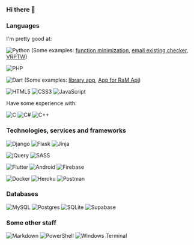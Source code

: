### Hi there 👋

### Languages

I'm pretty good at: 

![Python](https://img.shields.io/badge/Python-3670A0?style=flat-square&logo=python&logoColor=ffdd54)
(Some examples: [function minimization](https://github.com/MrRooots/python_func_minimization), [email existing checker](https://github.com/MrRooots/SocketEmailValidator), [VRPTW](https://github.com/MrRooots/vrp_diploma))

![PHP](https://img.shields.io/badge/PHP-%23777BB4.svg?style=flat-square&logo=php&logoColor=white)

![Dart](https://img.shields.io/badge/Dart-%230175C2.svg?style=flat-square&logo=dart&logoColor=white)
(Some examples: [library app](https://github.com/MrRooots/local_library), [App for RaM Api](https://github.com/MrRooots/rick_and_morty))

![HTML5](https://img.shields.io/badge/HTML5-%23E34F26.svg?style=flat-square&logo=html5&logoColor=white)
![CSS3](https://img.shields.io/badge/CSS3-%231572B6.svg?style=flat-square&logo=css3&logoColor=white)
![JavaScript](https://img.shields.io/badge/JavaScript-%23323330.svg?style=flat-square&logo=javascript&logoColor=%23F7DF1E)

Have some experience with:

![C](https://img.shields.io/badge/C-%2300599C.svg?style=flat-square&logo=c&logoColor=white)
![C#](https://img.shields.io/badge/C%23-%23239120.svg?style=flat-square&logo=c-sharp&logoColor=white)
![C++](https://img.shields.io/badge/C++-%2300599C.svg?style=flat-square&logo=c%2B%2B&logoColor=white)

### Technologies, services and frameworks

![Django](https://img.shields.io/badge/Django-%23092E20.svg?style=flat-square&logo=django&logoColor=white)
![Flask](https://img.shields.io/badge/Flask-%23000.svg?style=flat-square&logo=flask&logoColor=white)
![Jinja](https://img.shields.io/badge/Jinja-white.svg?style=flat-square&logo=jinja&logoColor=black)

![jQuery](https://img.shields.io/badge/jQuery-%230769AD.svg?style=flat-square&logo=jquery&logoColor=white)
![SASS](https://img.shields.io/badge/SASS-hotpink.svg?style=flat-square&logo=SASS&logoColor=white)

![Flutter](https://img.shields.io/badge/Flutter-%2302569B.svg?style=flat-square&logo=Flutter&logoColor=white)
![Android](https://img.shields.io/badge/Android-3DDC84?style=flat-square&logo=android&logoColor=white)
![Firebase](https://img.shields.io/badge/Firebase-%23039BE5.svg?style=flat-square&logo=firebase)

![Docker](https://img.shields.io/badge/Docker-%230db7ed.svg?style=flat-square&logo=docker&logoColor=white)
![Heroku](https://img.shields.io/badge/Heroku-%23430098.svg?style=flat-square&logo=heroku&logoColor=white)
![Postman](https://img.shields.io/badge/Postman-FF6C37?style=flat-square&logo=postman&logoColor=white)

### Databases

![MySQL](https://img.shields.io/badge/MySQL-black?style=flat-square&logo=mysql&logoColor=white)
![Postgres](https://img.shields.io/badge/PostgreSQL-%23316192.svg?style=flat-square&logo=postgresql&logoColor=white)
![SQLite](https://img.shields.io/badge/SQLite-%2307405e.svg?style=flat-square&logo=sqlite&logoColor=white)
![Supabase](https://img.shields.io/badge/Supabase-3ECF8E?style=flat-square&logo=supabase&logoColor=white)

### Some other staff

![Markdown](https://img.shields.io/badge/Markdown-%23000000.svg?style=flat-square&logo=markdown&logoColor=white)
![PowerShell](https://img.shields.io/badge/PowerShell-%235391FE.svg?style=flat-square&logo=powershell&logoColor=white)
![Windows Terminal](https://img.shields.io/badge/Windows%20Terminal-%234D4D4D.svg?style=flat-square&logo=windows-terminal&logoColor=white)
